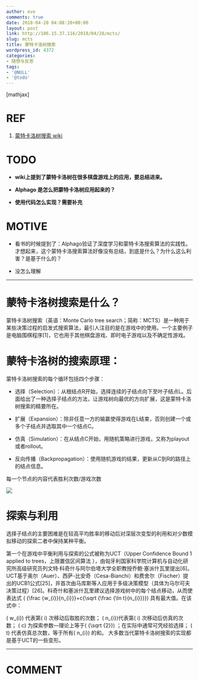 ```yaml
---
author: evo
comments: true
date: 2018-04-28 04:08:20+00:00
layout: post
link: http://106.15.37.116/2018/04/28/mcts/
slug: mcts
title: 蒙特卡洛树搜索
wordpress_id: 4372
categories:
- 随想与反思
tags:
- '@NULL'
- '@todo'
---
```


<!-- more -->

[mathjax]


# REF





 	
  1. [蒙特卡洛树搜索 wiki](https://zh.wikipedia.org/wiki/%E8%92%99%E7%89%B9%E5%8D%A1%E6%B4%9B%E6%A0%91%E6%90%9C%E7%B4%A2)




# TODO





 	
  * **wiki上提到了蒙特卡洛树在很多棋盘游戏上的应用，要总结进来。**

 	
  * **Alphago 是怎么把蒙特卡洛树应用起来的？**

 	
  * **使用代码怎么实现？需要补充**




# MOTIVE





 	
  * 看书的时候提到了：Alphago验证了深度学习和蒙特卡洛搜索算法的实践性。才想起来，这个蒙特卡洛搜索算法好像没有总结，到底是什么？为什么这么利害？是基于什么的？

 	
  * 没怎么理解





* * *






# 蒙特卡洛树搜索是什么？


蒙特卡洛树搜索（英语：Monte Carlo tree search；简称：MCTS）是一种用于某些决策过程的启发式搜索算法，最引人注目的是在游戏中的使用。一个主要例子是电脑围棋程序[1]，它也用于其他棋盘游戏、即时电子游戏以及不确定性游戏。


# 蒙特卡洛树的搜索原理：


蒙特卡洛树搜索的每个循环包括四个步骤：



 	
  * 选择（Selection）：从根结点R开始，选择连续的子结点向下至叶子结点L。后面给出了一种选择子结点的方法，让游戏树向最优的方向扩展，这是蒙特卡洛树搜索的精要所在。

 	
  * 扩展（Expansion）：除非任意一方的输赢使得游戏在L结束，否则创建一个或多个子结点并选取其中一个结点C。

 	
  * 仿真（Simulation）：在从结点C开始，用随机策略进行游戏，又称为playout或者rollout。

 	
  * 反向传播（Backpropagation）：使用随机游戏的结果，更新从C到R的路径上的结点信息。


每一个节点的内容代表胜利次数/游戏次数


![](http://106.15.37.116/wp-content/uploads/2018/04/img_5ae3f49ed5589.png)





# 探索与利用


选择子结点的主要困难是在较高平均胜率的移动后对深层次变型的利用和对少数模拟移动的探索二者中保持某种平衡。

第一个在游戏中平衡利用与探索的公式被称为UCT（Upper Confidence Bound 1 applied to trees，上限置信区间算法 ），由匈牙利国家科学院计算机与自动化研究所高级研究员列文特·科奇什与阿尔伯塔大学全职教授乔鲍·塞派什瓦里提出[6]。UCT基于奥尔（Auer）、西萨-比安奇（Cesa-Bianchi）和费舍尔（Fischer）提出的UCB1公式[25]，并首次由马库斯等人应用于多级决策模型（具体为马尔可夫决策过程）[26]。科奇什和塞派什瓦里建议选择游戏树中的每个结点移动，从而使表达式 \( {\frac {w_{i}}{n_{i}}}+c{\sqrt {\frac {\ln t}{n_{i}}}}\) 具有最大值。在该式中：

\( w_{i}\) 代表第\( i\) 次移动后取胜的次数；
\( n_{i}\)代表第\( i\) 次移动后仿真的次数；
\( c\) 为探索参数—理论上等于\( {\sqrt {2}}\) ；在实际中通常可凭经验选择；
\( t\) 代表仿真总次数，等于所有\( n_{i}\) 的和。
大多数当代蒙特卡洛树搜索的实现都是基于UCT的一些变形。















* * *





# COMMENT



